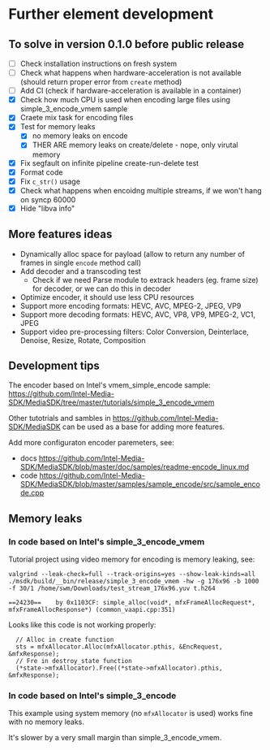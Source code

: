 # Further element development

## To solve in version 0.1.0 before public release

- [ ] Check installation instructions on fresh system
- [ ] Check what happens when hardware-acceleration is not available (should return proper error from `create` method)
- [ ] Add CI (check if hardware-acceleration is available in a container)
- [x] Check how much CPU is used when encoding large files using simple_3_encode_vmem sample
- [x] Craete mix task for encoding files
- [x] Test for memory leaks
  - [x] no memory leaks on encode
  - [x] THER ARE memory leaks on create/delete - nope, only virutal memory
- [x] Fix segfault on infinite pipeline create-run-delete test
- [x] Format code
- [x] Fix `c_str()` usage
- [x] Check what happens when encoidng multiple streams, if we won't hang on syncp 60000
- [x] Hide "libva info"

## More features ideas

- Dynamically alloc space for payload (allow to return any number of frames in single `encode` method call)
- Add decoder and a transcoding test
  - Check if we need Parse module to extrack headers (eg. frame size) for decoder, or we can do this in decoder
- Optimize encoder, it should use less CPU resources
- Support more encoding formats: HEVC, AVC, MPEG-2, JPEG, VP9 
- Support more decoding formats: HEVC, AVC, VP8, VP9, MPEG-2, VC1, JPEG 
- Support video pre-processing filters: Color Conversion, Deinterlace, Denoise, Resize, Rotate, Composition

## Development tips

The encoder based on Intel's vmem_simple_encode sample: https://github.com/Intel-Media-SDK/MediaSDK/tree/master/tutorials/simple_3_encode_vmem

Other tutotrials and sambles in https://github.com/Intel-Media-SDK/MediaSDK can be used as a base for adding more features.

Add more configuraton encoder paremeters, see:
  - docs https://github.com/Intel-Media-SDK/MediaSDK/blob/master/doc/samples/readme-encode_linux.md
  - code https://github.com/Intel-Media-SDK/MediaSDK/blob/master/samples/sample_encode/src/sample_encode.cpp


## Memory leaks

### In code based on Intel's simple_3_encode_vmem

Tutorial project using video memory for encoding is memory leaking, see:

```
valgrind --leak-check=full --track-origins=yes --show-leak-kinds=all ./msdk/build/__bin/release/simple_3_encode_vmem -hw -g 176x96 -b 1000 -f 30/1 /home/swm/Downloads/test_stream_176x96.yuv t.h264
```

```
==24230==    by 0x1103CF: simple_alloc(void*, mfxFrameAllocRequest*, mfxFrameAllocResponse*) (common_vaapi.cpp:351)
```

Looks like this code is not working properly:

```
  // Alloc in create function
  sts = mfxAllocator.Alloc(mfxAllocator.pthis, &EncRequest, &mfxResponse);
  // Fre in destroy_state function
  (*state->mfxAllocator).Free((*state->mfxAllocator).pthis, &mfxResponse);
````

### In code based on Intel's simple_3_encode

This example using system memory (no `mfxAllocator` is used) works fine with no memory leaks.

It's slower by a very small margin than simple_3_encode_vmem.
